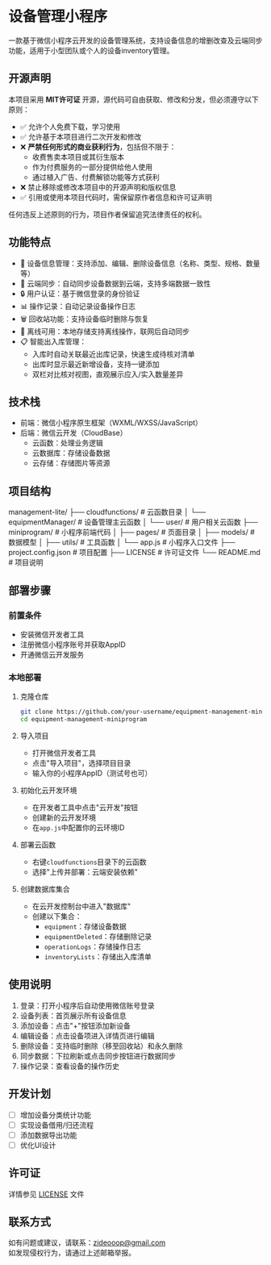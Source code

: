 # 设备管理小程序

一款基于微信小程序云开发的设备管理系统，支持设备信息的增删改查及云端同步功能，适用于小型团队或个人的设备inventory管理。

## 开源声明

本项目采用 **MIT许可证** 开源，源代码可自由获取、修改和分发，但必须遵守以下原则：
- ✅ 允许个人免费下载，学习使用
- ✅ 允许基于本项目进行二次开发和修改
- ❌ **严禁任何形式的商业获利行为**，包括但不限于：
  - 收费售卖本项目或其衍生版本
  - 作为付费服务的一部分提供给他人使用
  - 通过植入广告、付费解锁功能等方式获利
- ❌ 禁止移除或修改本项目中的开源声明和版权信息
- ✅ 引用或使用本项目代码时，需保留原作者信息和许可证声明

任何违反上述原则的行为，项目作者保留追究法律责任的权利。

## 功能特点

- 📱 设备信息管理：支持添加、编辑、删除设备信息（名称、类型、规格、数量等）
- 🔄 云端同步：自动同步设备数据到云端，支持多端数据一致性
- 🔒 用户认证：基于微信登录的身份验证
- 📊 操作记录：自动记录设备操作日志
- 🗑️ 回收站功能：支持设备临时删除与恢复
- 🚀 离线可用：本地存储支持离线操作，联网后自动同步
- 📋 智能出入库管理：
  - 入库时自动关联最近出库记录，快速生成待核对清单
  - 出库时显示最近新增设备，支持一键添加
  - 双栏对比核对视图，直观展示应入/实入数量差异

## 技术栈

- 前端：微信小程序原生框架（WXML/WXSS/JavaScript）
- 后端：微信云开发（CloudBase）
  - 云函数：处理业务逻辑
  - 云数据库：存储设备数据
  - 云存储：存储图片等资源

## 项目结构
management-lite/
├── cloudfunctions/           # 云函数目录
│   └── equipmentManager/     # 设备管理主云函数
│   └── user/                 # 用户相关云函数
├── miniprogram/              # 小程序前端代码
│   ├── pages/                # 页面目录
│   ├── models/               # 数据模型
│   ├── utils/                # 工具函数
│   └── app.js                # 小程序入口文件
├── project.config.json       # 项目配置
├── LICENSE                   # 许可证文件
└── README.md                 # 项目说明

## 部署步骤

### 前置条件

- 安装微信开发者工具
- 注册微信小程序账号并获取AppID
- 开通微信云开发服务

### 本地部署

1. 克隆仓库
   ```bash
   git clone https://github.com/your-username/equipment-management-miniprogram.git
   cd equipment-management-miniprogram
   ```

2. 导入项目
   - 打开微信开发者工具
   - 点击"导入项目"，选择项目目录
   - 输入你的小程序AppID（测试号也可）

3. 初始化云开发环境
   - 在开发者工具中点击"云开发"按钮
   - 创建新的云开发环境
   - 在`app.js`中配置你的云环境ID

4. 部署云函数
   - 右键`cloudfunctions`目录下的云函数
   - 选择"上传并部署：云端安装依赖"

5. 创建数据库集合
   - 在云开发控制台中进入"数据库"
   - 创建以下集合：
     - `equipment`：存储设备数据
     - `equipmentDeleted`：存储删除记录
     - `operationLogs`：存储操作日志
     - `inventoryLists`：存储出入库清单

## 使用说明

1. 登录：打开小程序后自动使用微信账号登录
2. 设备列表：首页展示所有设备信息
3. 添加设备：点击"+"按钮添加新设备
4. 编辑设备：点击设备项进入详情页进行编辑
5. 删除设备：支持临时删除（移至回收站）和永久删除
6. 同步数据：下拉刷新或点击同步按钮进行数据同步
7. 操作记录：查看设备的操作历史

## 开发计划

- [ ] 增加设备分类统计功能
- [ ] 实现设备借用/归还流程
- [ ] 添加数据导出功能
- [ ] 优化UI设计

## 许可证

详情参见 [LICENSE](LICENSE) 文件

## 联系方式

如有问题或建议，请联系：zideooop@gmail.com  
如发现侵权行为，请通过上述邮箱举报。
